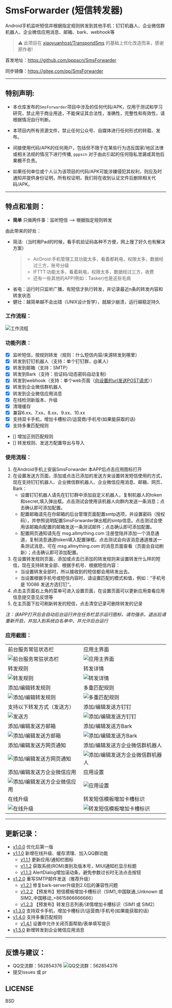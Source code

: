 # SmsForwarder (短信转发器) 

Android手机监听短信并根据指定规则转发到其他手机：钉钉机器人、企业微信群机器人、企业微信应用消息、邮箱、bark、webhook等

> ⚠ 此项目在 [xiaoyuanhost/TranspondSms](https://github.com/xiaoyuanhost/TranspondSms) 的基础上优化改造而来，感谢原作者!

首发地址：https://github.com/pppscn/SmsForwarder

同步镜像：https://gitee.com/pp/SmsForwarder

--------

## 特别声明:

* 本仓库发布的`SmsForwarder`项目中涉及的任何代码/APK，仅用于测试和学习研究，禁止用于商业用途，不能保证其合法性，准确性，完整性和有效性，请根据情况自行判断。

* 本项目内所有资源文件，禁止任何公众号、自媒体进行任何形式的转载、发布。

* 间接使用代码/APK的任何用户，包括但不限于在某些行为违反国家/地区法律或相关法规的情况下进行传播, `pppscn` 对于由此引起的任何隐私泄漏或其他后果概不负责。

* 如果任何单位或个人认为该项目的代码/APK可能涉嫌侵犯其权利，则应及时通知并提供身份证明，所有权证明，我们将在收到认证文件后删除相关代码/APK。

--------

## 特点和准则：

* **简单** 只做两件事：监听短信 --> 根据指定规则转发

由此带来的好处：
* 简洁:（当时用Pad的时候，看手机验证码各种不方便，网上搜了好久也有解决方案）
    > + AirDroid:手机管理工具功能太多，看着都耗电，权限太多，数据经过三方，账号分级
    > + IFTTT:功能太多，看着耗电，权限太多，数据经过三方，收费
    > + 还有一些其他的APP(例如：Tasker)也是这些毛病
* 省电：运行时只监听广播，有短信才执行转发，并记录最近n条的转发内容和转发状态
* 健壮：越简单越不会出错（UNIX设计哲学），就越少崩溃，运行越稳定持久

### 工作流程：
![工作流程](pic/working_principle.png "工作流程")  


### 功能列表：

- [x] 监听短信，按规则转发（规则：什么短信内容/来源转发到哪里）
- [x] 转发到钉钉机器人（支持：单个钉钉群，@某人）
- [x] 转发到邮箱（支持：SMTP）
- [x] 转发到Bark（支持：验证码/动态密码自动复制）
- [x] 转发到webhook（支持：单个web页面（[向设置的url发送POST请求](doc/POST_WEB.md)））
- [x] 转发到企业微信群机器人
- [x] 转发到企业微信应用消息
- [x] 在线检测新版本、升级
- [x] 清理缓存
- [x] 兼容6.xx、7.xx、8.xx、9.xx、10.xx
- [x] 支持双卡手机，增加卡槽标识/运营商/手机号(如果能获取的话)
- [x] 支持多重匹配规则
- [] 增加正则匹配规则
- [] 转发规则、发送方配置导出与导入

### 使用流程：
1. 在Android手机上安装SmsForwarder 本APP后点击应用图标打开
2. 在设置发送方页面，添加或点击已添加的发送方来设置转发短信使用的方式，现在支持钉钉机器人、企业微信群机器人、企业微信应用消息、邮箱、网页、Bark：
   + 设置钉钉机器人请先在钉钉群中添加自定义机器人，复制机器人的token和secret,填入弹出框。点击测试会使用该机器人向群内发送一条消息；点击确认即可添加配置。
   + 配置邮箱请先在你邮箱的后台管理页面配置smtp选项，并设置密码（授权码），并参照说明配置SmsForwarder弹出框的smtp信息。点击测试会使用该邮箱向配置的邮箱发送一条测试邮件；点击确认即可添加配置。
   + 配置网页通知请先在 msg.allmything.com 注册登陆并添加一个消息通道，复制消息通道token填入配置弹框。点击测试会向该消息通道推送一条测试消息，可在 msg.allmything.com 的消息页面查看（页面会自动刷新）；点击确认即可添加配置。
3. 在设置转发规则页面，添加或点击已添加的转发规则来设置转发什么样的短信，现在支持转发全部、根据手机号、根据短信内容：
   + 当设置转发全部时，所以接收到的短信都会用转发出去。
   + 当设置根据手机号或短信内容时，请设置匹配的模式和值，例如：”手机号 是 10086 发送方选钉钉“。
4. 点击主页面右上角的菜单可进入设置页面，在设置页面可以更新应用查看应用信息提交意见反馈等
5. 在主页面下拉可刷新转发的短信，点击清空记录可删除转发的记录


*注：该APP打开后会自动后台运行并在任务栏显示运行图标，请勿强杀，退出后请重新开启，并加入到系统白名单中，并允许后台运行*  


### 应用截图：

| | |
|  ----  | ----  |
| 前台服务常驻状态栏 | 应用主界面 |
| ![前台服务常驻状态栏](pic/taskbar.jpg "前台服务常驻状态栏") | ![应用主界面](pic/main.jpg "应用主界面") |
| 转发规则 | 转发详情 |
| ![转发规则](pic/rule.jpg "转发规则") | ![转发详情](pic/maindetail.jpg "转发详情") |
| 添加/编辑转发规则 | 多重匹配规则 |
| ![添加/编辑转发规则](pic/ruleset.jpg "添加/编辑转发规则") | ![多重匹配规则](pic/multimatch.jpg "多重匹配规则")|
| 支持以下转发方式（发送方） | 添加/编辑发送方钉钉 |
| ![发送方](pic/sender.jpg "发送方") | ![添加/编辑发送方钉钉](pic/sendersetdingding.jpg "添加/编辑发送方钉钉") |
| 添加/编辑发送方邮箱 | 添加/编辑发送方Bark |
| ![添加/编辑发送方邮箱](pic/sendersetemail.jpg "添加/编辑发送方邮箱") | ![添加/编辑发送方Bark](pic/sendersetbark.jpg "添加/编辑发送方Bark") |
| 添加/编辑发送方网页通知 | 添加/编辑发送方企业微信群机器人 |
| ![添加/编辑发送方网页通知](pic/sendersetwebnotify.jpg "添加/编辑发送方网页通知") | ![添加/编辑发送方企业微信群机器人](pic/sendersetqywechat.jpg "添加/编辑发送方企业微信群机器人") |
| 添加/编辑发送方企业微信应用 | 应用设置 |
| ![添加/编辑发送方企业微信应用](pic/sendersetqywxapp.jpg "添加/编辑发送方企业微信应用") | ![应用设置](pic/setting.jpg "应用设置") |
| 在线升级 | 转发短信模板增加卡槽标识 |
| ![在线升级](pic/update.jpg "在线升级") | ![转发短信模板增加卡槽标识](pic/siminfo.jpg "转发短信模板增加卡槽标识") |


--------

## 更新记录：

+ [v1.0.0](app/release/SmsForwarder_release_20210213_1.0.0.apk) 优化后第一版
+ [v1.1.0](app/release/SmsForwarder_release_20210214_1.1.0.apk) 新增在线升级、缓存清理、加入QQ群功能
    + [v1.1.1](app/release/SmsForwarder_release_20210215_1.1.1.apk) 更新应用/通知栏图标
    + [v1.1.2](app/release/SmsForwarder_release_20210218_1.1.2.apk) 获取系统(ROM)类别及版本号，MIUI通知栏显示标题
    + [v1.1.3](app/release/SmsForwarder_release_20210218_1.1.3.apk) AlertDialog增加滚动条，避免参数过长时无法点击按钮
+ [v1.2.0](app/release/SmsForwarder_release_20210219_1.2.0.apk) 重写SMTP邮件发送（推荐升级）
    + [v1.2.1](app/release/SmsForwarder_release_20210226_1.2.1.apk) 修复bark-server升级到2.0后的兼容性问题
    + [v1.2.2](app/release/SmsForwarder_release_20210302_1.2.2.apk) 【预发布】短信模板增加卡槽标识（SIM1_中国联通_Unknown 或 SIM2_中国移动_+8615866666666）
    + [v1.2.3](app/release/SmsForwarder_release_20210302_1.2.3.apk) 【预发布】转发日志列表/详情增加卡槽标识（SIM1 或 SIM2）
+ [v1.3.0](app/release/SmsForwarder_release_20210303_1.3.0.apk) 支持双卡手机，增加卡槽标识/运营商/手机号(如果能获取的话)
+ [v1.4.0](app/release/SmsForwarder_release_20210304_1.4.0.apk) 支持多重匹配规则
    + [v1.4.1](app/release/SmsForwarder_release_20210304_1.4.1.apk) 设置中允许关闭页面帮助/表单填写提示
+ [v1.5.0](app/release/SmsForwarder_release_20210305_1.5.0.apk) 新增转发到企业微信应用消息

--------

## 反馈与建议：

+ QQ交流群：562854376
    ![QQ交流群：562854376](pic/qqgroup.jpg "QQ交流群：562854376")
+ 提交issues 或 pr

## LICENSE    
BSD

